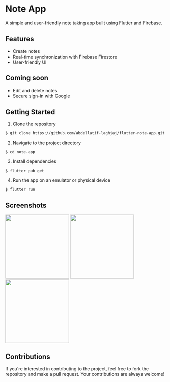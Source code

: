 # Note App

A simple and user-friendly note taking app built using Flutter and Firebase.

## Features

- Create notes
- Real-time synchronization with Firebase Firestore
- User-friendly UI

## Coming soon
- Edit and delete notes
- Secure sign-in with Google

## Getting Started

1. Clone the repository

```
$ git clone https://github.com/abdellatif-laghjaj/flutter-note-app.git
```

2. Navigate to the project directory

```
$ cd note-app
```

3. Install dependencies

```
$ flutter pub get
```

4. Run the app on an emulator or physical device

```
$ flutter run
```

## Screenshots
<p> 
<img src="https://user-images.githubusercontent.com/79521157/216146598-b36e4222-2169-445e-b8c1-ca7832879af7.png" width="200" />
<img src="https://user-images.githubusercontent.com/79521157/216146604-dcebc777-c9b6-4d75-bf5c-dbb3e9fa9774.png" width="200" />
<img src="https://user-images.githubusercontent.com/79521157/216146607-66c80f89-10da-458d-ba52-bc7a7889d1e5.png" width="200" />
</p>

## Contributions

If you're interested in contributing to the project, feel free to fork the repository and make a
pull request. Your contributions are always welcome!
